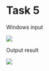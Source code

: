 Task 5
====================

Windows input 

![](https://github.com/DzmitrySiarheyeu/Epam/First-chapter-of-the-course/blob/master/Branchings/Task_5/img/1.PNG)

Output result

![](https://github.com/DzmitrySiarheyeu/Epam/First-chapter-of-the-course/blob/master/Branchings/Task_5/img/2.PNG)
